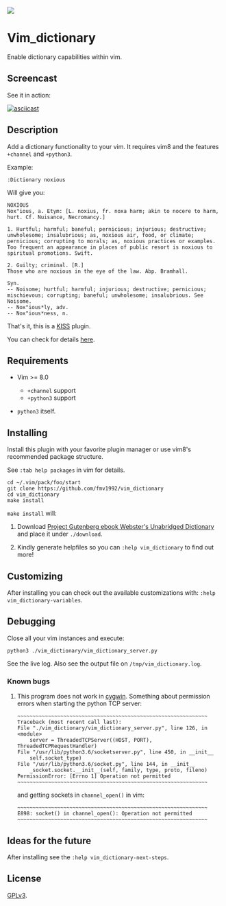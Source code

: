![](https://travis-ci.org/fmv1992/vim_dictionary.svg?branch=dev)

# Vim_dictionary

Enable dictionary capabilities within vim.

## Screencast

See it in action:

[![asciicast](https://asciinema.org/a/s9Gk1QCcPBwjM4OAxViNIlUoR.png)](https://asciinema.org/a/s9Gk1QCcPBwjM4OAxViNIlUoR)

## Description

Add a dictionary functionality to your vim. It requires vim8 and the features `+channel` and `+python3`.

Example:

    :Dictionary noxious

Will give you:

    NOXIOUS
    Nox"ious, a. Etym: [L. noxius, fr. noxa harm; akin to nocere to harm,
    hurt. Cf. Nuisance, Necromancy.]

    1. Hurtful; harmful; baneful; pernicious; injurious; destructive;
    unwholesome; insalubrious; as, noxious air, food, or climate;
    pernicious; corrupting to morals; as, noxious practices or examples.
    Too frequent an appearance in places of public resort is noxious to
    spiritual promotions. Swift.

    2. Guilty; criminal. [R.]
    Those who are noxious in the eye of the law. Abp. Bramhall.

    Syn.
    -- Noisome; hurtful; harmful; injurious; destructive; pernicious;
    mischievous; corrupting; baneful; unwholesome; insalubrious. See
    Noisome.
    -- Nox"ious*ly, adv.
    -- Nox"ious*ness, n.

That's it, this is a [KISS](https://en.wikipedia.org/wiki/KISS_principle) plugin.

You can check for details [here](https://github.com/fmv1992/vim_dictionary/blob/dev/doc/vim_dictionary.txt#L72).

## Requirements

* Vim >= 8.0
    * `+channel` support
    * `+python3` support

* `python3` itself.

## Installing

Install this plugin with your favorite plugin manager or use vim8's recommended package structure.

See `:tab help packages` in vim for details.

    cd ~/.vim/pack/foo/start
    git clone https://github.com/fmv1992/vim_dictionary
    cd vim_dictionary
    make install

`make install` will:

1. Download [Project Gutenberg ebook Webster's Unabridged Dictionary](http://www.gutenberg.org/ebooks/29765) and place it under `./download`.

1. Kindly generate helpfiles so you can `:help vim_dictionary` to find out more!

## Customizing

After installing you can check out the available customizations with: `:help vim_dictionary-variables`.

## Debugging

Close all your vim instances and execute:

~~~~~~~~~~~~~~~~~~~~~~~~~~~~~~~~~~~~~~~~~~~~~~~~~~~~~~~~~~~~~~
python3 ./vim_dictionary/vim_dictionary_server.py
~~~~~~~~~~~~~~~~~~~~~~~~~~~~~~~~~~~~~~~~~~~~~~~~~~~~~~~~~~~~~~

See the live log. Also see the output file on `/tmp/vim_dictionary.log`.

### Known bugs

1.  This program does not work in [cygwin](https://cygwin.com/). Something about permission errors when starting the python TCP server:

        ~~~~~~~~~~~~~~~~~~~~~~~~~~~~~~~~~~~~~~~~~~~~~~~~~~~~~~~~~~~~~~
        Traceback (most recent call last):
        File "./vim_dictionary/vim_dictionary_server.py", line 126, in <module>
            server = ThreadedTCPServer((HOST, PORT), ThreadedTCPRequestHandler)
        File "/usr/lib/python3.6/socketserver.py", line 450, in __init__
            self.socket_type)
        File "/usr/lib/python3.6/socket.py", line 144, in __init__
            _socket.socket.__init__(self, family, type, proto, fileno)
        PermissionError: [Errno 1] Operation not permitted
        ~~~~~~~~~~~~~~~~~~~~~~~~~~~~~~~~~~~~~~~~~~~~~~~~~~~~~~~~~~~~~~

    and getting sockets in `channel_open()` in vim:

        ~~~~~~~~~~~~~~~~~~~~~~~~~~~~~~~~~~~~~~~~~~~~~~~~~~~~~~~~~~~~~~
        E898: socket() in channel_open(): Operation not permitted
        ~~~~~~~~~~~~~~~~~~~~~~~~~~~~~~~~~~~~~~~~~~~~~~~~~~~~~~~~~~~~~~

## Ideas for the future

After installing see the `:help vim_dictionary-next-steps`.

## License

[GPLv3](https://www.gnu.org/licenses/gpl-3.0.en.html).
